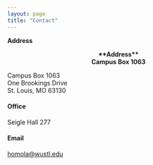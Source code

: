 ```yaml
---
layout: page
title: "Contact"
---
```


<span style="font-weight:bold">Address</span>

<p align="center"><b> **Address** <br> Campus Box 1063 </b></p>Campus Box 1063<br>One Brookings Drive<br>St. Louis, MO 63130

#### Office
Seigle Hall 277

#### Email
[homola@wustl.edu](mailto:homola@wustl.edu "Email")
